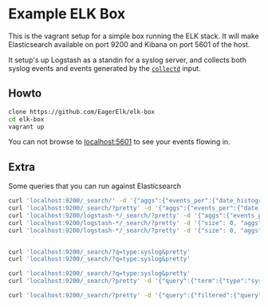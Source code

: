 # Example ELK Box

This is the vagrant setup for a simple box running the ELK stack. It will make Elasticsearch available on port 9200 and Kibana on port 5601 of the host.

It setup's up Logstash as a standin for a syslog server, and collects both syslog events and events generated by the [`collectd`](https://www.elastic.co/guide/en/logstash/current/plugins-codecs-collectd.html) input.

## Howto

```bash
clone https://github.com/EagerElk/elk-box
cd elk-box
vagrant up
```

You can not browse to [localhost:5601](http://localhost:5601) to see your events flowing in.

## Extra

Some queries that you can run against Elasticsearch

```bash
curl 'localhost:9200/_search/' -d '{"aggs":{"events_per":{"date_histogram":{"field":"@timestamp", "interval":"minute"}}}}'
curl 'localhost:9200/_search/?pretty' -d '{"aggs":{"events_per":{"date_histogram":{"field":"@timestamp", "interval":"minute"}}}}'
curl 'localhost:9200/logstash-*/_search/?pretty' -d '{"aggs":{"events_per":{"date_histogram":{"field":"@timestamp", "interval":"hour"}}}}'
curl 'localhost:9200/logstash-*/_search/?pretty' -d '{"size": 0, "aggs":{"events_per":{"date_histogram":{"field":"@timestamp", "interval":"hour"}}}}'
curl 'localhost:9200/logstash-*/_search/?pretty' -d '{"size": 0, "aggs":{"events_per":{"date_histogram":{"field":"@timestamp", "interval":"hour", "min_doc_count": 0\}}}}'


curl 'localhost:9200/_search/?q=type:syslog&pretty'
curl 'localhost:9200/_search/?q=type:syslog&pretty'

curl 'localhost:9200/_search/?q=type:syslog&pretty'
curl 'localhost:9200/_search/?pretty' -d '{"query":{"term":{"type":"syslog"}}}'

curl 'localhost:9200/_search/?pretty' -d '{"query":{"filtered":{"query":{"term":{"type":"syslog"}},"filter":{"range":{"@timestamp":{"gte":"now-1h"}}}}}}'
```
